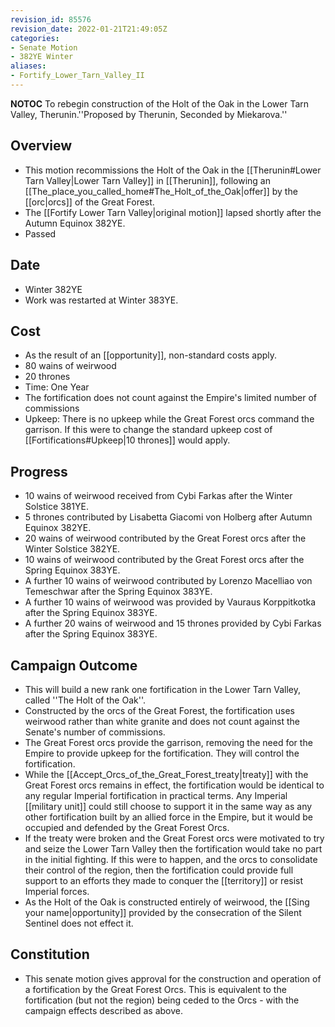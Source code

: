 ```yaml
---
revision_id: 85576
revision_date: 2022-01-21T21:49:05Z
categories:
- Senate Motion
- 382YE Winter
aliases:
- Fortify_Lower_Tarn_Valley_II
---
```



__NOTOC__
To rebegin construction of the Holt of the Oak in the Lower Tarn Valley, Therunin.''Proposed by Therunin, Seconded by Miekarova.''
## Overview
* This motion recommissions the Holt of the Oak in the [[Therunin#Lower Tarn Valley|Lower Tarn Valley]] in [[Therunin]], following an [[The_place_you_called_home#The_Holt_of_the_Oak|offer]] by the [[orc|orcs]] of the Great Forest.
* The [[Fortify Lower Tarn Valley|original motion]] lapsed shortly after the Autumn Equinox 382YE.
* Passed

## Date
* Winter 382YE
* Work was restarted at Winter 383YE.

## Cost
* As the result of an [[opportunity]], non-standard costs apply.
* 80 wains of weirwood
* 20 thrones
* Time: One Year
* The fortification does not count against the Empire's limited number of commissions 
* Upkeep: There is no upkeep while the Great Forest orcs command the garrison. If this were to change the standard upkeep cost of [[Fortifications#Upkeep|10 thrones]] would apply.

## Progress
* 10 wains of weirwood received from Cybi Farkas after the Winter Solstice 381YE.
* 5 thrones contributed by Lisabetta Giacomi von Holberg after Autumn Equinox 382YE.
* 20 wains of weirwood contributed by the Great Forest orcs after the Winter Solstice 382YE.
* 10 wains of weirwood contributed by the Great Forest orcs after the Spring Equinox 383YE. 
* A further 10 wains of weirwood contributed by Lorenzo Macelliao von Temeschwar after the Spring Equinox 383YE.
* A further 10 wains of weirwood was provided by Vauraus Korppitkotka after the Spring Equinox 383YE.
* A further 20 wains of weirwood and 15 thrones provided by Cybi Farkas after the Spring Equinox 383YE.

## Campaign Outcome
* This will build a new rank one fortification in the Lower Tarn Valley, called ''The Holt of the Oak''.
* Constructed by the orcs of the Great Forest, the fortification uses weirwood rather than white granite and does not count against the Senate's number of commissions.
* The Great Forest orcs provide the garrison, removing the need for the Empire to provide upkeep for the fortification. They will control the fortification.
* While the [[Accept_Orcs_of_the_Great_Forest_treaty|treaty]] with the Great Forest orcs remains in effect, the fortification would be identical to any regular Imperial fortification in practical terms. Any Imperial [[military unit]] could still choose to support it in the same way as any other fortification built by an allied force in the Empire, but it would be occupied and defended by the Great Forest Orcs.
* If the treaty were broken and the Great Forest orcs were motivated to try and seize the Lower Tarn Valley then the fortification would take no part in the initial fighting. If this were to happen, and the orcs to consolidate their control of the region, then the fortification could provide full support to an efforts they made to conquer the [[territory]] or resist Imperial forces.
* As the Holt of the Oak is constructed entirely of weirwood, the [[Sing your name|opportunity]] provided by the consecration of the Silent Sentinel does not effect it.

## Constitution
* This senate motion gives approval for the construction and operation of a fortification by the Great Forest Orcs. This is equivalent to the fortification (but not the region) being ceded to the Orcs - with the campaign effects described as above.